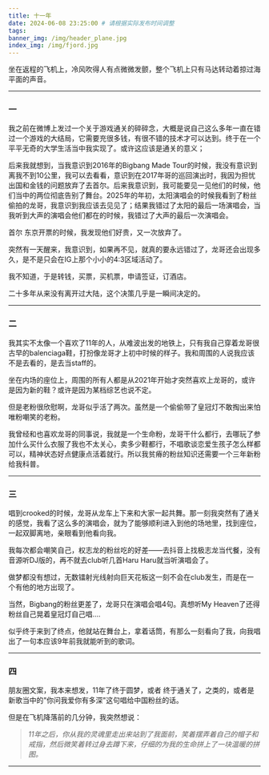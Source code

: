 ```yaml
---
title: 十一年
date: 2024-06-08 23:25:00 # 请根据实际发布时间调整
tags:
banner_img: /img/header_plane.jpg
index_img: /img/fjord.jpg
---
```


坐在返程的飞机上，冷风吹得人有点微微发颤，整个飞机上只有马达转动着掠过海平面的声音。

---

### 一

我之前在微博上发过一个关于游戏通关的碎碎念，大概是说自己这么多年一直在错过一个游戏的大结局，它需要充很多钱，有很不错的技术才可以达到。终于在一个平平无奇的大学生活当中我实现了。或许这应该是通关的意义；

后来我就想到，当我意识到2016年的Bigbang Made Tour的时候，我没有意识到离我不到10公里，我可以去看看，意识到在2017年哥的巡回演出时，我因为担忧出国和金钱的问题放弃了去首尔。后来我意识到，我可能要见一见他们的时候，他们当中的两位彻底告别了舞台。2025年的年初，太阳演唱会的时候我看到了粉丝偷拍的龙哥，我意识到我应该去见见了；结果我错过了太阳的最后一场演唱会，当我听到大声的演唱会他们都在的时候，我错过了大声的最后一次演唱会。

首尔 东京开票的时候，我发现他们好贵，又一次放弃了。

突然有一天醒来，我意识到，如果再不见，就真的要永远错过了，龙哥还会出现多久，是不是只会在IG上那个小小的4:3区域活动了。

我不知道，于是转钱，买票，买机票，申请签证，订酒店。

二十多年从来没有离开过大陆，这个决策几乎是一瞬间决定的。

---

### 二

我其实不太像一个喜欢了11年的人，从难波出发的地铁上，只有我自己穿着龙哥很古早的balenciaga鞋，打扮像龙哥才上初中时候的样子。我和周围的人说我应该不是去看的，是去当staff的。

坐在内场的座位上，周围的所有人都是从2021年开始才突然喜欢上龙哥的，或许是因为新的鞋？或许是因为某档综艺也说不定。

但是老粉很欣慰啊，龙哥似乎活了两次。虽然是一个偷偷带了皇冠灯不敢掏出来怕唯粉嘲笑的老粉。

我曾经和也喜欢龙哥的同事说，我就是一个生命粉，龙哥干什么都行，去哪玩了参加什么买什么衣服了我也不太关心，卖多少鞋都行，不唱歌谈恋爱生孩子怎么样都可以，精神状态好点健康点活着就行。所以我贫瘠的粉丝知识还需要一个三年新粉给我科普。

---

### 三

唱到crooked的时候，龙哥从龙车上下来和大家一起共舞。那一刻我突然有了通关的感觉，我看了这么多的演唱会，就为了能够顺利进入到他的场地里，找到座位，一起双脚离地，亲眼看到他看向我。

我每次都会嘲笑自己，权志龙的粉丝吃的好差——去抖音上找极志龙当代餐，没有音源听DJ版的，再不就去club听几首Haru Haru就当听演唱会了。

做梦都没有想过，无数镭射光线射向巨天花板这一刻不会在club发生，而是在一个有他的地方出现了。

当然，Bigbang的粉丝更差了，龙哥只在演唱会唱4句。真想听My Heaven了还得粉丝自己晃着皇冠灯自己唱....

似乎终于来到了终点，他就站在舞台上，拿着话筒，有那么一刻看向了我，向我唱出了一句本应该9年前我就能听到的歌词。

---

### 四

朋友圈文案，我本来想发，11年了终于圆梦，或者 终于通关了，之类的，或者是新歌当中的"你问我爱你有多深"这句唱给中国粉丝的话。

但是在飞机降落前的几分钟，我突然想说：

> *11年之后，你从我的灵魂里走出来站到了我面前，笑着摆弄着自己的帽子和戒指，然后微笑着转过身去蹲下来，仔细的为我的生命拼上了一块温暖的拼图。*

---
